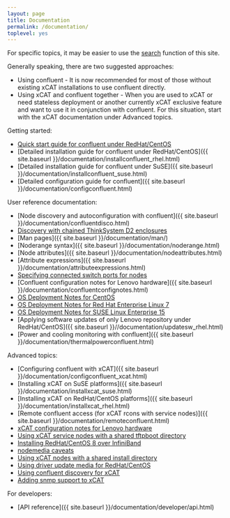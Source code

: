```yaml
---
layout: page
title: Documentation
permalink: /documentation/
toplevel: yes
---
```


For specific topics, it may be easier to use the [search]({{site.baseurl}}/search.html) function of this site.

Generally speaking, there are two suggested approaches:
* Using confluent - It is now recommended for most of those without existing xCAT installations to use confluent directly.
* Using xCAT and confluent together - When you are used to xCAT or need stateless deployment or another currently xCAT exclusive feature and want to use it in conjunction with confluent.  For this situation, start with the xCAT documentation under Advanced topics.

Getting started:
* [Quick start guide for confluent under RedHat/CentOS]({{site.baseurl}}/documentation/confluentquickstart_el8.html)
* [Detailed installation guide for confluent under RedHat/CentOS]({{ site.baseurl }}/documentation/installconfluent_rhel.html)
* [Detailed installation guide for confluent under SuSE]({{ site.baseurl }}/documentation/installconfluent_suse.html)
* [Detailed configuration guide for confluent]({{ site.baseurl }}/documentation/configconfluent.html)

User reference documentation:

* [Node discovery and autoconfiguration with confluent]({{ site.baseurl }}/documentation/confluentdisco.html)
* [Discovery with chained ThinkSystem D2 enclosures]({{site.baseurl}}/documentation/chainedsmmdiscovery.html)
* [Man pages]({{ site.baseurl }}/documentation/man/)
* [Noderange syntax]({{ site.baseurl }}/documentation/noderange.html)
* [Node attributes]({{ site.baseurl }}/documentation/nodeattributes.html)
* [Attribute expressions]({{ site.baseurl }}/documentation/attributeexpressions.html)
* [Specifying connected switch ports for nodes]({{site.baseurl}}/documentation/switchportattribs.html)
* [Confluent configuration notes for Lenovo hardware]({{ site.baseurl }}/documentation/confluentconfignotes.html)
* [OS Deployment Notes for CentOS]({{site.baseurl}}/documentation/centosdeploy.html)
* [OS Deployment Notes for Red Hat Enterprise Linux 7]({{site.baseurl}}/documentation/el7deploy.html)
* [OS Deployment Notes for SUSE Linux Enterprise 15]({{site.baseurl}}/documentation/suse15deploy.html)
* [Applying software updates of only Lenovo repository under RedHat/CentOS]({{ site.baseurl }}//documentation/updatesw_rhel.html)
* [Power and cooling monitoring with confluent]({{ site.baseurl }}/documentation/thermalpowerconfluent.html)

Advanced topics:

* [Configuring confluent with xCAT]({{ site.baseurl }}/documentation/configconfluent_xcat.html)
* [Installing xCAT on SuSE platforms]({{ site.baseurl }}/documentation/installxcat_suse.html)
* [Installing xCAT on RedHat/CentOS platforms]({{ site.baseurl }}/documentation/installxcat_rhel.html)
* [Remote confluent access (for xCAT rcons with service nodes)]({{ site.baseurl }}/documentation/remoteconfluent.html)
* [xCAT configuration notes for Lenovo hardware]({{site.baseurl}}/documentation/xcatconfignotes.html)
* [Using xCAT service nodes with a shared tftpboot directory]({{site.baseurl}}/documentation/sharedtftpnotes.html)
* [Installing RedHat/CentOS 8 over InfiniBand]({{site.baseurl}}/documentation/el8ibinstall.html)
* [nodemedia caveats]({{site.baseurl}}/documentation/nodemedia_caveats.html)
* [Using xCAT nodes with a shared install directory]({{site.baseurl}}/documentation/sharedinstallnotes.html)
* [Using driver update media for RedHat/CentOS]({{site.baseurl}}/documentation/driverupdatemedia.html)
* [Using confluent discovery for xCAT]({{site.baseurl}}/documentation/confluenttoxcat.html)
* [Adding snmp support to xCAT]({{site.baseurl}}/documentation/xcataddingsnmp.html)

For developers:

* [API reference]({{ site.baseurl }}/documentation/developer/api.html)
